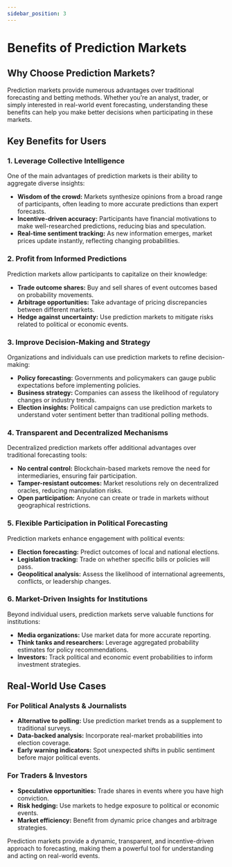 ```yaml
---
sidebar_position: 3
---
```

# Benefits of Prediction Markets

## Why Choose Prediction Markets?
Prediction markets provide numerous advantages over traditional forecasting and betting methods. Whether you’re an analyst, trader, or simply interested in real-world event forecasting, understanding these benefits can help you make better decisions when participating in these markets.

## Key Benefits for Users

### 1. Leverage Collective Intelligence
One of the main advantages of prediction markets is their ability to aggregate diverse insights:
- **Wisdom of the crowd:** Markets synthesize opinions from a broad range of participants, often leading to more accurate predictions than expert forecasts.
- **Incentive-driven accuracy:** Participants have financial motivations to make well-researched predictions, reducing bias and speculation.
- **Real-time sentiment tracking:** As new information emerges, market prices update instantly, reflecting changing probabilities.

### 2. Profit from Informed Predictions
Prediction markets allow participants to capitalize on their knowledge:
- **Trade outcome shares:** Buy and sell shares of event outcomes based on probability movements.
- **Arbitrage opportunities:** Take advantage of pricing discrepancies between different markets.
- **Hedge against uncertainty:** Use prediction markets to mitigate risks related to political or economic events.

### 3. Improve Decision-Making and Strategy
Organizations and individuals can use prediction markets to refine decision-making:
- **Policy forecasting:** Governments and policymakers can gauge public expectations before implementing policies.
- **Business strategy:** Companies can assess the likelihood of regulatory changes or industry trends.
- **Election insights:** Political campaigns can use prediction markets to understand voter sentiment better than traditional polling methods.

### 4. Transparent and Decentralized Mechanisms
Decentralized prediction markets offer additional advantages over traditional forecasting tools:
- **No central control:** Blockchain-based markets remove the need for intermediaries, ensuring fair participation.
- **Tamper-resistant outcomes:** Market resolutions rely on decentralized oracles, reducing manipulation risks.
- **Open participation:** Anyone can create or trade in markets without geographical restrictions.

### 5. Flexible Participation in Political Forecasting
Prediction markets enhance engagement with political events:
- **Election forecasting:** Predict outcomes of local and national elections.
- **Legislation tracking:** Trade on whether specific bills or policies will pass.
- **Geopolitical analysis:** Assess the likelihood of international agreements, conflicts, or leadership changes.

### 6. Market-Driven Insights for Institutions
Beyond individual users, prediction markets serve valuable functions for institutions:
- **Media organizations:** Use market data for more accurate reporting.
- **Think tanks and researchers:** Leverage aggregated probability estimates for policy recommendations.
- **Investors:** Track political and economic event probabilities to inform investment strategies.

## Real-World Use Cases

### For Political Analysts & Journalists
- **Alternative to polling:** Use prediction market trends as a supplement to traditional surveys.
- **Data-backed analysis:** Incorporate real-market probabilities into election coverage.
- **Early warning indicators:** Spot unexpected shifts in public sentiment before major political events.

### For Traders & Investors
- **Speculative opportunities:** Trade shares in events where you have high conviction.
- **Risk hedging:** Use markets to hedge exposure to political or economic events.
- **Market efficiency:** Benefit from dynamic price changes and arbitrage strategies.

Prediction markets provide a dynamic, transparent, and incentive-driven approach to forecasting, making them a powerful tool for understanding and acting on real-world events.

